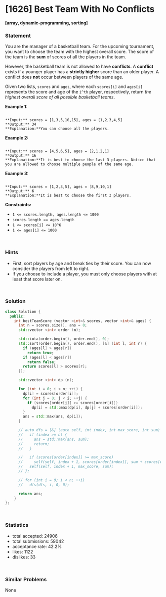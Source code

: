 # [1626] Best Team With No Conflicts

**[array, dynamic-programming, sorting]**

### Statement

You are the manager of a basketball team. For the upcoming tournament, you want to choose the team with the highest overall score. The score of the team is the **sum** of scores of all the players in the team.

However, the basketball team is not allowed to have **conflicts**. A **conflict** exists if a younger player has a **strictly higher** score than an older player. A conflict does **not** occur between players of the same age.

Given two lists, `scores` and `ages`, where each `scores[i]` and `ages[i]` represents the score and age of the `i^th` player, respectively, return *the highest overall score of all possible basketball teams*.


**Example 1:**

```

**Input:** scores = [1,3,5,10,15], ages = [1,2,3,4,5]
**Output:** 34
**Explanation:**You can choose all the players.

```

**Example 2:**

```

**Input:** scores = [4,5,6,5], ages = [2,1,2,1]
**Output:** 16
**Explanation:**It is best to choose the last 3 players. Notice that you are allowed to choose multiple people of the same age.

```

**Example 3:**

```

**Input:** scores = [1,2,3,5], ages = [8,9,10,1]
**Output:** 6
**Explanation:**It is best to choose the first 3 players. 

```

**Constraints:**
* `1 <= scores.length, ages.length <= 1000`
* `scores.length == ages.length`
* `1 <= scores[i] <= 10^6`
* `1 <= ages[i] <= 1000`


<br />

### Hints

- First, sort players by age and break ties by their score. You can now consider the players from left to right.
- If you choose to include a player, you must only choose players with at least that score later on.

<br />

### Solution

```cpp
class Solution {
  public:
    int bestTeamScore (vector <int>& scores, vector <int>& ages) {
      int n = scores.size(), ans = 0;
      std::vector <int> order (n);

      std::iota(order.begin(), order.end(), 0);
      std::sort(order.begin(), order.end(), [&] (int l, int r) {
        if (ages[l] > ages[r])
          return true;
        if (ages[l] < ages[r])
          return false;
        return scores[l] > scores[r];
      });

      std::vector <int> dp (n);

      for (int i = 0; i < n; ++i) {
        dp[i] = scores[order[i]];
        for (int j = 0; j < i; ++j) {
          if (scores[order[j]] >= scores[order[i]])
            dp[i] = std::max(dp[i], dp[j] + scores[order[i]]);
        }
        ans = std::max(ans, dp[i]);
      }

      // auto dfs = [&] (auto self, int index, int max_score, int sum) -> void {
      //   if (index >= n) {
      //     ans = std::max(ans, sum);
      //     return;
      //   }

      //   if (scores[order[index]] >= max_score)
      //     self(self, index + 1, scores[order[index]], sum + scores[order[index]]);
      //   self(self, index + 1, max_score, sum);
      // };

      // for (int i = 0; i < n; ++i)
      //   dfs(dfs, i, 0, 0);

      return ans;
    }
};
```

<br />

### Statistics

- total accepted: 24906
- total submissions: 59042
- acceptance rate: 42.2%
- likes: 1122
- dislikes: 33

<br />

### Similar Problems

None
